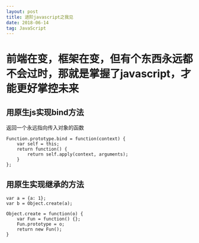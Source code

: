 ```yaml
---
layout: post
title: 进阶javascript之我见
date: 2018-06-14
tag: JavaScript
---
```


前端在变，框架在变，但有个东西永远都不会过时，那就是掌握了javascript，才能更好掌控未来
===========================================================================

## 用原生js实现bind方法
返回一个永远指向传入对象的函数
```
Function.prototype.bind = function(context) {
    var self = this;
    return function() {
        return self.apply(context, arguments);
    }
};
```

## 用原生实现继承的方法
```
var a = {a: 1};
var b = Object.create(a);

Object.create = function(o) {
    var Fun = function() {};
    Fun.prototype = o;
    return new Fun();
}
```

